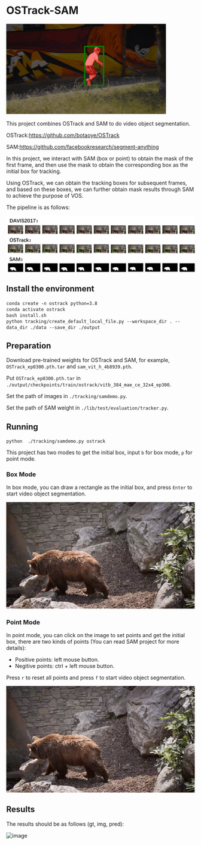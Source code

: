 # OSTrack-SAM

![image-20230414235344401](./figures/bmx-trees.gif)

This project combines OSTrack and SAM to do video object segmentation.

OSTrack:https://github.com/botaoye/OSTrack

SAM:https://github.com/facebookresearch/segment-anything

In this project, we interact with SAM (box or point) to obtain the mask of the first frame, and then use the mask to obtain the corresponding box as the initial box for tracking.

Using OSTrack, we can obtain the tracking boxes for subsequent frames, and based on these boxes, we can further obtain mask results through SAM to achieve the purpose of VOS.

The pipeline is as follows:

![image](./figures/pipeline.png)

## Install the environment

```shell
conda create -n ostrack python=3.8
conda activate ostrack
bash install.sh
python tracking/create_default_local_file.py --workspace_dir . --data_dir ./data --save_dir ./output
```

## Preparation

Download pre-trained weights for OSTrack and SAM, for example, `OSTrack_ep0300.pth.tar` and `sam_vit_h_4b8939.pth`.

Put `OSTrack_ep0300.pth.tar` in `./output/checkpoints/train/ostrack/vitb_384_mae_ce_32x4_ep300`.

Set the path of images in `./tracking/samdemo.py`.

Set the path of SAM weight in `./lib/test/evaluation/tracker.py`.

## Running

```shell
python  ./tracking/samdemo.py ostrack
```

This project has two modes to get the initial box, input `b` for box mode, `p` for point mode.

### Box Mode

In box mode, you can draw a rectangle as the initial box, and press `Enter` to start video object segmentation.

![image](./figures/box.gif)

### Point Mode

In point mode, you can click on the image to set points and get the initial box, there are two kinds of points (You can read SAM project for more details):

- Positive points: left mouse button.
- Negitive points: ctrl + left mouse button.

Press `r` to reset all points and press `f` to start video object segmentation.

![image](./figures/point.gif)

## Results

The results should be as follows (gt, img, pred):

![image](./figures/gifs.gif)
